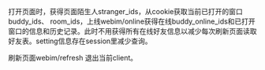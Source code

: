 
打开页面时，获得页面陌生人stranger\_ids，从cookie获取当前已打开的窗口buddy\_ids、 room\_ids，上线webim/online获得在线buddy\_online\_ids和已打开窗口的信息和历史记录。此时不用获得所有在线好友信息以减少每次刷新页面读取好友表。setting信息存在session里减少查询。

刷新页面webim/refresh 退出当前client。


